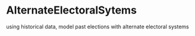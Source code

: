 # AlternateElectoralSytems
using historical data, model past elections with alternate electoral systems
